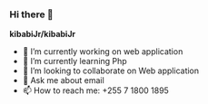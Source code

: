 ### Hi there 👋

**kibabiJr/kibabiJr** 

- 🔭 I’m currently working on web application
- 🌱 I’m currently learning Php
- 👯 I’m looking to collaborate on Web application
- 💬 Ask me about email
- 📫 How to reach me: +255 7 1800 1895
